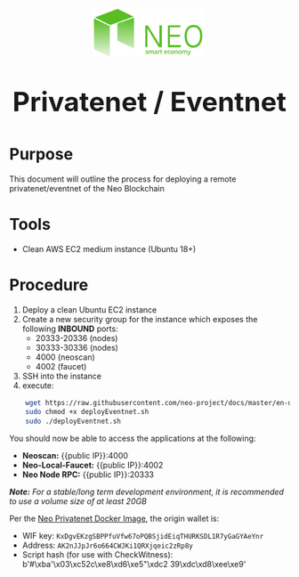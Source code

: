 <p align="center">
  <img 
    src="../assets/logo.svg" 
    width="200px"
    alt="Neo">
</p>
<p align="center" style="font-size: 48px;">
  <strong>Privatenet / Eventnet</strong>
</p>

# Purpose
This document will outline the process for deploying a remote privatenet/eventnet of the Neo Blockchain

# Tools
* Clean AWS EC2 medium instance (Ubuntu 18+)

# Procedure
1. Deploy a clean Ubuntu EC2 instance
2. Create a new security group for the instance which exposes the following <b>INBOUND</b> ports:
   * 20333-20336 (nodes)
   * 30333-30336 (nodes)
   * 4000 (neoscan)
   * 4002 (faucet)
3. SSH into the instance
4. execute:

```bash
    wget https://raw.githubusercontent.com/neo-project/docs/master/en-us/workshop/support/deployEventnet.sh
    sudo chmod +x deployEventnet.sh
    sudo ./deployEventnet.sh
```

You should now be able to access the applications at the following:
* <b>Neoscan:</b> {{public IP}}:4000
* <b>Neo-Local-Faucet:</b> {{public IP}}:4002
* <b>Neo Node RPC:</b> {{public IP}}:20333

<i><b>Note:</b> For a stable/long term development environment, it is recommended to use a volume size of at least 20GB </i>

Per the [Neo Privatenet Docker Image](https://hub.docker.com/r/cityofzion/neo-privatenet/), the origin wallet is:
* WIF key: `KxDgvEKzgSBPPfuVfw67oPQBSjidEiqTHURKSDL1R7yGaGYAeYnr`
* Address: `AK2nJJpJr6o664CWJKi1QRXjqeic2zRp8y`
* Script hash (for use with CheckWitness): b'#\xba\'\x03\xc52c\xe8\xd6\xe5"\xdc2 39\xdc\xd8\xee\xe9'


